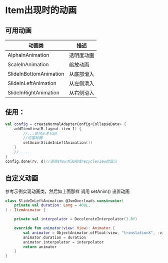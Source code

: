 # Item出现时的动画

## 可用动画

| 动画类                    | 描述    |
|------------------------|-------|
| AlphaInAnimation       | 透明度动画 |
| ScaleInAnimation       | 缩放动画  |
| SlideInBottomAnimation | 从底部滑入 |
| SlideInLeftAnimation   | 从左侧滑入 |
| SlideInRightAnimation  | 从右侧滑入 |

## 使用：

```kotlin
val config = createNormalAdapterConfig<CollapseData> {
    addItemView(R.layout.item_1) {
        //...其余无关代码
        //设置动画
        setAnim(SlideInLeftAnimation())
    }
    // .....
}
config.done(rv, d)//调用show方法完成recycleview的显示
```

## 自定义动画
参考示例实现动画类，然后如上面那样 调用 setAnim() 设置动画

```kotlin
class SlideInLeftAnimation @JvmOverloads constructor(
    private val duration: Long = 400L,
) : ItemAnimator {

    private val interpolator = DecelerateInterpolator(1.8f)

    override fun animator(view: View): Animator {
        val animator = ObjectAnimator.ofFloat(view, "translationX", -view.rootView.width.toFloat(), 0f)
        animator.duration = duration
        animator.interpolator = interpolator
        return animator
    }
}
```